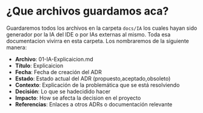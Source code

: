 # ¿Que archivos guardamos aca?

Guardaremos todos los archivos en la carpeta `docs/IA` los cuales hayan sido generador por la IA del IDE o por IAs externas al mismo. Toda esa documentacion vivirra en esta carpeta. 
Los nombraremos de la siguiente manera:
- **Archivo**: 01-IA-Explicaicion.md
- **Título**: Explicaicion
- **Fecha**: Fecha de creación del ADR
- **Estado**: Estado actual del ADR (propuesto,aceptado,obsoleto)
- **Contexto**: Explicación de la problemática que se está resolviendo
- **Decisión**: Lo que se hadecidido hacer
- **Impacto**: How se afecta la decision en el proyecto
- **Referencias**: Enlaces a otros ADRs o documentación relevante